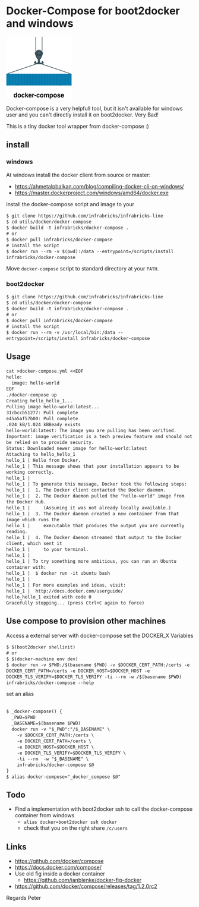 # Docker-Compose for boot2docker and windows

![logo](https://raw.githubusercontent.com/infrabricks/docker-compose/master/logo.png)

Docker-compose is a very helpfull tool, but it isn't available for windows user and you can't directly install it on boot2docker. Very Bad!

This is a tiny docker tool wrapper from docker-compose :)

## install

### windows

At windows install the docker client
from source or master:

* https://ahmetalpbalkan.com/blog/compiling-docker-cli-on-windows/
* https://master.dockerproject.com/windows/amd64/docker.exe

install the docker-compose script and image to your

```
$ git clone https://github.com/infrabricks/infrabricks-line
$ cd utils/docker/docker-compose
$ docker build -t infrabricks/docker-compose .
# or
$ docker pull infrabricks/docker-compose
# install the script
$ docker run --rm -v $(pwd):/data --entrypoint=/scripts/install infrabricks/docker-compose
```

Move `docker-compose` script to standard directory at your `PATH`.

### boot2docker

```
$ git clone https://github.com/infrabricks/infrabricks-line
$ cd utils/docker/docker-compose
$ docker build -t infrabricks/docker-compose .
# or
$ docker pull infrabricks/docker-compose
# install the script
$ docker run --rm -v /usr/local/bin:/data --entrypoint=/scripts/install infrabricks/docker-compose
```

## Usage

```
cat >docker-compose.yml <<EOF
hello:
  image: hello-world
EOF
./docker-compose up
Creating hello_hello_1...
Pulling image hello-world:latest...
31cbccb51277: Pull complete
e45a5af57b00: Pull complete
.024 kB/1.024 kBBeady exists
hello-world:latest: The image you are pulling has been verified. Important: image verification is a tech preview feature and should not be relied on to provide security.
Status: Downloaded newer image for hello-world:latest
Attaching to hello_hello_1
hello_1 | Hello from Docker.
hello_1 | This message shows that your installation appears to be working correctly.
hello_1 |
hello_1 | To generate this message, Docker took the following steps:
hello_1 |  1. The Docker client contacted the Docker daemon.
hello_1 |  2. The Docker daemon pulled the "hello-world" image from the Docker Hub.
hello_1 |     (Assuming it was not already locally available.)
hello_1 |  3. The Docker daemon created a new container from that image which runs the
hello_1 |     executable that produces the output you are currently reading.
hello_1 |  4. The Docker daemon streamed that output to the Docker client, which sent it
hello_1 |     to your terminal.
hello_1 |
hello_1 | To try something more ambitious, you can run an Ubuntu container with:
hello_1 |  $ docker run -it ubuntu bash
hello_1 |
hello_1 | For more examples and ideas, visit:
hello_1 |  http://docs.docker.com/userguide/
hello_hello_1 exited with code 0
Gracefully stopping... (press Ctrl+C again to force)
```

## Use compose to provision other machines

Access a external server with docker-compose set the
DOCKER_X Variables

```
$ $(boot2docker shellinit)
# or
$ $(docker-machine env dev)
$ docker run -v $PWD:/$(basename $PWD) -v $DOCKER_CERT_PATH:/certs -e DOCKER_CERT_PATH=/certs -e DOCKER_HOST=$DOCKER_HOST -e DOCKER_TLS_VERIFY=$DOCKER_TLS_VERIFY -ti --rm -w /$(basename $PWD) infrabricks/docker-compose --help
```

set an alias

```

$ _docker-compose() {
  _PWD=$PWD
  _BASENAME=$(basename $PWD)
  docker run -v "$_PWD":"/$_BASENAME" \
    -v $DOCKER_CERT_PATH:/certs \
    -e DOCKER_CERT_PATH=/certs \
    -e DOCKER_HOST=$DOCKER_HOST \
    -e DOCKER_TLS_VERIFY=$DOCKER_TLS_VERIFY \
    -ti --rm  -w "$_BASENAME" \
    infrabricks/docker-compose $@
}
$ alias docker-compose="_docker_compose $@"
```

## Todo

* Find a implementation with boot2docker ssh to call the docker-compose container from windows
  * `alias docker=boot2docker ssh docker`
  * check that you on the right share `/c/users`

## Links

* https://github.com/docker/compose
* https://docs.docker.com/compose/
* Use old fig inside a docker container
  * https://github.com/ianblenke/docker-fig-docker
* https://github.com/docker/compose/releases/tag/1.2.0rc2

Regards
Peter
